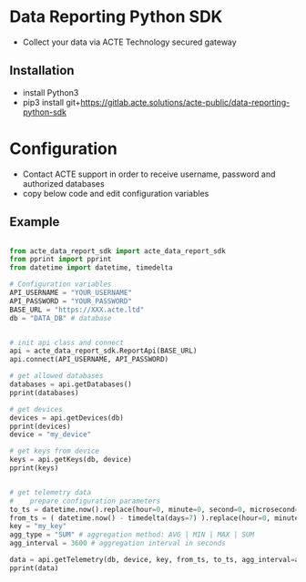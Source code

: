 # Data Reporting Python SDK

- Collect your data via ACTE Technology secured gateway


## Installation

- install Python3
- pip3 install git+https://gitlab.acte.solutions/acte-public/data-reporting-python-sdk


# Configuration

- Contact ACTE support in order to receive username, password and authorized databases
- copy below code and edit configuration variables

## Example

```python

from acte_data_report_sdk import acte_data_report_sdk
from pprint import pprint
from datetime import datetime, timedelta

# Configuration variables
API_USERNAME = "YOUR_USERNAME"
API_PASSWORD = "YOUR_PASSWORD"
BASE_URL = "https://XXX.acte.ltd"
db = "DATA_DB" # database


# init api class and connect
api = acte_data_report_sdk.ReportApi(BASE_URL)
api.connect(API_USERNAME, API_PASSWORD)

# get allowed databases
databases = api.getDatabases()
pprint(databases)

# get devices
devices = api.getDevices(db)
pprint(devices)
device = "my_device"

# get keys from device
keys = api.getKeys(db, device)
pprint(keys)


# get telemetry data
#    prepare configuration parameters
to_ts = datetime.now().replace(hour=0, minute=0, second=0, microsecond=0).timestamp()
from_ts = ( datetime.now() - timedelta(days=7) ).replace(hour=0, minute=0, second=0, microsecond=0).timestamp()
key = "my_key"
agg_type = "SUM" # aggregation method: AVG | MIN | MAX | SUM
agg_interval = 3600 # aggregation interval in seconds

data = api.getTelemetry(db, device, key, from_ts, to_ts, agg_interval=agg_interval, agg_type=agg_type)
pprint(data)
```

